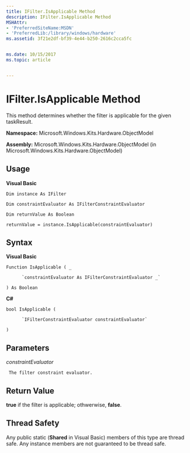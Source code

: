 ```yaml
---
title: IFilter.IsApplicable Method
description: IFilter.IsApplicable Method
MSHAttr:
- 'PreferredSiteName:MSDN'
- 'PreferredLib:/library/windows/hardware'
ms.assetid: 3f21e2df-bf39-4e44-b250-2616c2cca5fc


ms.date: 10/15/2017
ms.topic: article


---
```


# IFilter.IsApplicable Method


This method determines whether the filter is applicable for the given taskResult.

**Namespace:** Microsoft.Windows.Kits.Hardware.ObjectModel

**Assembly:** Microsoft.Windows.Kits.Hardware.ObjectModel (in Microsoft.Windows.Kits.Hardware.ObjectModel)

## <span id="Usage"></span><span id="usage"></span><span id="USAGE"></span>Usage


**Visual Basic**

`Dim instance As IFilter`

`Dim constraintEvaluator As IFilterConstraintEvaluator`

`Dim returnValue As Boolean`

`returnValue = instance.IsApplicable(constraintEvaluator)`

## <span id="Syntax"></span><span id="syntax"></span><span id="SYNTAX"></span>Syntax


**Visual Basic**

`Function IsApplicable ( _`

          `constraintEvaluator As IFilterConstraintEvaluator _`

`) As Boolean`

**C#**

`bool IsApplicable (`

          `IFilterConstraintEvaluator constraintEvaluator`

`)`

## <span id="Parameters"></span><span id="parameters"></span><span id="PARAMETERS"></span>Parameters


*constraintEvaluator*

     The filter constraint evaluator.

## <span id="Return_Value"></span><span id="return_value"></span><span id="RETURN_VALUE"></span>Return Value


**true** if the filter is applicable; othwerwise, **false**.

## <span id="Thread_Safety"></span><span id="thread_safety"></span><span id="THREAD_SAFETY"></span>Thread Safety


Any public static (**Shared** in Visual Basic) members of this type are thread safe. Any instance members are not guaranteed to be thread safe.

 

 






